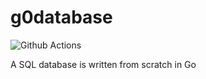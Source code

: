 # g0database

![Github Actions](https://github.com/ducnt114/g0database/actions/workflows/go.yml/badge.svg)

A SQL database is written from scratch in Go
